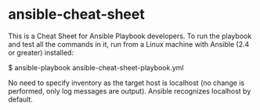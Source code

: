 # ansible-cheat-sheet
This is a Cheat Sheet for Ansible Playbook developers. To run the playbook and test all the commands in it, run from a Linux machine with Ansible (2.4 or greater) installed:

$ ansible-playbook ansible-cheat-sheet-playbook.yml

No need to specify inventory as the target host is localhost (no change is performed, only log messages are output). Ansible recognizes localhost by default.
